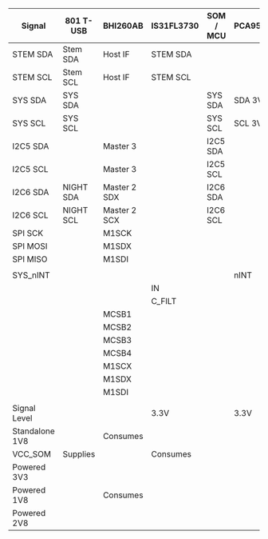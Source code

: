 | Signal         | 801 T-USB | BHI260AB     | IS31FL3730 | SOM / MCU | PCA9555 | CAM connectors  | Breakout   |
|----------------|-----------|--------------|------------|-----------|---------|-----------------|------------|
| STEM SDA       | Stem SDA  | Host IF      | STEM SDA   |           |         |                 |            |
| STEM SCL       | Stem SCL  | Host IF      | STEM SCL   |           |         |                 |            |
| SYS SDA        | SYS SDA   |              |            | SYS SDA   | SDA 3V3 |                 |            |
| SYS SCL        | SYS SCL   |              |            | SYS SCL   | SCL 3V3 |                 |            |
| I2C5 SDA       |           | Master 3     |            | I2C5 SDA  |         | Left SCCB       |            |
| I2C5 SCL       |           | Master 3     |            | I2C5 SCL  |         | Left SCCB       |            |
| I2C6 SDA       | NIGHT SDA | Master 2 SDX |            | I2C6 SDA  |         | Right SCCB      |            |
| I2C6 SCL       | NIGHT SCL | Master 2 SCX |            | I2C6 SCL  |         | Right SCCB      |            |
| SPI SCK        |           | M1SCK        |            |           |         |                 | SPI SCK    |
| SPI MOSI       |           | M1SDX        |            |           |         |                 | SPI MOSI   |
| SPI MISO       |           | M1SDI        |            |           |         |                 | SPI MISO   |
|                |           |              |            |           |         |                 |            |
| SYS_nINT       |           |              |            |           | nINT    |                 |            |
|                |           |              | IN         |           |         |                 | LED_AUDIO  |
|                |           |              | C_FILT     |           |         |                 | LED_FILTER |
|                |           | MCSB1        |            |           |         |                 | GPIO       |
|                |           | MCSB2        |            |           |         |                 | GPIO       |
|                |           | MCSB3        |            |           |         |                 | GPIO       |
|                |           | MCSB4        |            |           |         |                 | GPIO       |
|                |           | M1SCX        |            |           |         |                 | M1SCX      |
|                |           | M1SDX        |            |           |         |                 | M1SDX      |
|                |           | M1SDI        |            |           |         |                 | M1SDI      |
|                |           |              |            |           |         |                 |            |
| Signal Level   |           |              | 3.3V       |           | 3.3V    |                 |            |
| Standalone 1V8 |           | Consumes     |            |           |         | VCC_1V8         |            |
| VCC_SOM        | Supplies  |              | Consumes   |           |         |                 | VCC_SOM    |
| Powered 3V3    |           |              |            |           |         | AF_VDD          |            |
| Powered 1V8    |           | Consumes     |            |           |         | DOVDD + VCC_1V8 |            |
| Powered 2V8    |           |              |            |           |         | AVDD_2V8        |            |

